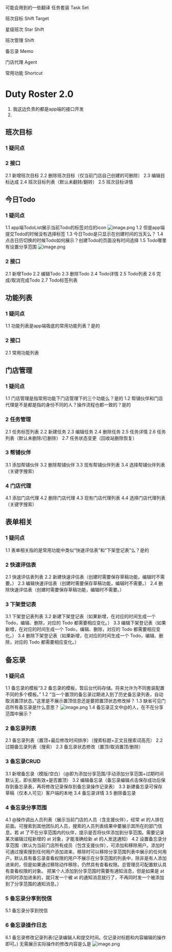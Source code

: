可能会用到的一些翻译
任务套装
Task Set

班次目标
Shift Target

星级班次
Star Shift

班次管理
Shift

备忘录
Memo

门店代理
Agent

常用功能
Shortcut

# Duty Roster 2.0
1. 我这边负责的都是app端的接口开发
2. 

## 班次目标
### 1 疑问点

### 2 接口
2.1 新增班次目标
2.2 删除班次目标（仅当前门店自己创建的可删除）
2.3 编辑目标达成
2.4 班次目标列表（默认未翻转/翻转）
2.5 班次目标详情

## 今日Todo
### 1 疑问点
1.1 app端TodoList展示当前Todo的标签对应的icon 
![image.png](0)
1.2 但是app端提交Todo的时候没有选择标签
1.3 今日Todo是只显示在创建时间的当天么？
1.4 点击日历切换的时候Todo如何展示？创建Todo的页面没有时间选择
1.5 Todo哪里有设置分享范围
![image.png](1)

### 2 接口
2.1 新增Todo
2.2 编辑Todo
2.3 删除Todo
2.4 Todo详情
2.5 Todo列表
2.6 完成/取消完成Todo
2.7 Todo标签列表

## 功能列表
### 1 疑问点
1.1 功能列表是app端吸底的常用功能列表？是的

### 2 接口
2.1 常用功能列表

## 门店管理
### 1 疑问点
1.1 门店管理是指常用功能下门店管理下的三个功能么？是的
1.2 帮铺伙伴和门店代理是不是都是指的身份不同的人？操作流程也都一致的？是的

### 2 任务管理
2.1 任务标签列表
2.2 新建任务
2.3 编辑任务
2.4 删除任务
2.5 任务详情
2.6 任务列表（默认未删除/已删除）
2.7 任务状态变更（回收站删除恢复）

### 3 帮铺伙伴
3.1 添加帮铺伙伴
3.2 删除帮铺伙伴
3.3 现有帮铺伙伴列表
3.4 选择帮铺伙伴列表（关键字搜索）

### 4 门店代理
4.1 添加门店代理
4.2 删除门店代理
4.3 现有门店代理列表
4.4 选择门店代理列表（关键字搜索）
	
## 表单相关
### 1 疑问点
1.1 表单相关指的是常用功能中类似“快速评估表”和“下架登记表”么？是的

### 2 快速评估表
2.1 快速评估表列表
2.2 新建快速评估表（创建时需要保存草稿功能，编辑时不需要。）
2.3 编辑快速评估表（创建时需要保存草稿功能，编辑时不需要。）
2.4 删除快速评估表（创建时需要保存草稿功能，编辑时不需要。）

### 3 下架登记表
3.1 下架登记表列表
3.2 新建下架登记表（如果新增，在对应的时间生成一个 Todo，编辑、删除，对应的 Todo 都需要相应变化。）
3.3 编辑下架登记表（如果新增，在对应的时间生成一个 Todo，编辑、删除，对应的 Todo 都需要相应变化。）
3.4 删除下架登记表（如果新增，在对应的时间生成一个 Todo，编辑、删除，对应的 Todo 都需要相应变化。）

## 备忘录
### 1 疑问点
1.1 备忘录的模板“3.2 备忘录的模板，暂后台代码存储。将来允许为不同套装配置不同的多个模板。”
1.2 “当一个置顶的备忘录过期进入到了历史备忘录列表，自动取消置顶状态。”这里是不展示置顶信息还是要把置顶状态修改掉？
1.3 缺省可见门店所有备忘录是什么意思？ 
 ![image.png](2)
1.4 备忘录正文中@的人，在不在分享范围中展示？

### 2 备忘录列表
2.1 备忘录列表（置顶+最后修改时间排序）（搜索标题+正文且搜索词高亮）
2.2 过期备忘录列表（搜索）
2.3 备忘录状态修改（置顶/取消置顶/删除）



### 3 备忘录CRUD
3.1 新增备忘录（模版/空白）（@即为添加分享范围/手动添加分享范围+过期时间默认无，即长期有效+是否置顶）
3.2 编辑备忘录（备忘录编辑点击保存成功后保存到备忘录表，再将修改记录保存到备忘录操作记录表）
3.3 新建备忘录可保存草稿（仅本人可见）客户端的本地
3.4 备忘录详情
3.5 删除备忘录

### 4 备忘录分享范围
4.1  @操作调出人员列表（展示当前门店的人员（含支援伙伴），经常 at 的人排在前面。可搜索到其他团队的人员，搜索的人员列表结果中要展示其所在的部门信息。若 at 了不在分享范围内的伙伴，提示是否将伙伴添加到分享范围。需要记录某次编辑过程新增的 at 对象，才能准确给新 at 的人发送通知）
4.2 设置备忘录分享范围（默认为当前门店所有成员（包含支援伙伴），可添加和移除用户。添加时可通过搜索搜到任何用户添加进来，移除时可以移除分享范围列表中展示的任何用户。默认具有备忘录查看权限的用户不展示在分享范围的列表中，除非是有人添加进来的，但是如果通过移除动作移除，仍然具有查看权限。总管理员可配置默认具有查看权限的对象。
把某个人添加到分享范围时需要有通知消息，但是如果是 at 的同时添加进来的，就只发一个被 at 的通知消息就行了，不再同时发一个被添加到了分享范围的通知消息。）

### 5 备忘录分享到悦信
5.1 备忘录分享到悦信

### 6 备忘录操作日志
6.1 备忘录修改记录列表(记录编辑人和提交时间。仅记录对标题和内容编辑的操作即可。)
无需展示实际操作的修改内容是么是
![image.png](0)

